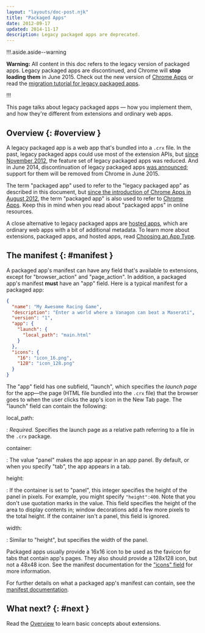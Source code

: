```yaml
---
layout: "layouts/doc-post.njk"
title: "Packaged Apps"
date: 2012-09-17
updated: 2014-11-17
description: Legacy packaged apps are deprecated.
---
```


!!!.aside.aside--warning

**Warning:** All content in this doc refers to the legacy version of packaged apps. Legacy packaged
apps are discontinued, and Chrome will **stop loading them** in June 2015. Check out the new version
of [Chrome Apps][1] or read the [migration tutorial for legacy packaged apps][2].

!!!

This page talks about legacy packaged apps — how you implement them, and how they're different from
extensions and ordinary web apps.

## Overview {: #overview }

A legacy packaged app is a web app that's bundled into a `.crx` file. In the past, legacy packaged
apps could use most of the extension APIs, but [since November 2012][3], the feature set of legacy
packaged apps was reduced. And in June 2014, discontinuation of legacy packaged apps [was
announced][4]; support for them will be removed from Chrome in June 2015.

The term "packaged app" used to refer to the "legacy packaged app" as described in this document,
but [since the introduction of Chrome Apps in August 2012][5], the term "packaged app" is also used
to refer to [Chrome Apps][6]. Keep this in mind when you read about "packaged apps" in online
resources.

A close alternative to legacy packaged apps are [hosted apps][7], which are ordinary web apps with a
bit of additional metadata. To learn more about extensions, packaged apps, and hosted apps, read
[Choosing an App Type][8].

## The manifest {: #manifest }

A packaged app's manifest can have any field that's available to extensions, except for
"browser_action" and "page_action". In addition, a packaged app's manifest **must** have an "app"
field. Here is a typical manifest for a packaged app:

```json
{
  "name": "My Awesome Racing Game",
  "description": "Enter a world where a Vanagon can beat a Maserati",
  "version": "1",
  "app": {
    "launch": {
      "local_path": "main.html"
    }
  },
  "icons": {
    "16": "icon_16.png",
    "128": "icon_128.png"
  }
}
```

The "app" field has one subfield, "launch", which specifies the _launch page_ for the app—the page
(HTML file bundled into the `.crx` file) that the browser goes to when the user clicks the app's
icon in the New Tab page. The "launch" field can contain the following:

local_path:

: _Required._ Specifies the launch page as a relative path referring to a file in the `.crx` package.

container:

: The value "panel" makes the app appear in an app panel. By default, or when you specify "tab", the
  app appears in a tab.

height:

: If the container is set to "panel", this integer specifies the height of the panel in pixels. For
  example, you might specify `"height":400`. Note that you don't use quotation marks in the value.
  This field specifies the height of the area to display contents in; window decorations add a few
  more pixels to the total height. If the container isn't a panel, this field is ignored.

width:

: Similar to "height", but specifies the width of the panel.

Packaged apps usually provide a 16x16 icon to be used as the favicon for tabs that contain app's
pages. They also should provide a 128x128 icon, but not a 48x48 icon. See the manifest documentation
for the ["icons" field][9] for more information.

For further details on what a packaged app's manifest can contain, see the [manifest
documentation][10].

## What next? {: #next }

Read the [Overview][11] to learn basic concepts about extensions.

[1]: /docs/apps/about_apps
[2]: /docs/webstore/migrating
[3]: https://blog.chromium.org/2012/11/restricting-extension-apis-in-legacy.html
[4]: https://blog.chromium.org/2014/06/migrate-your-legacy-packaged-apps-to.html
[5]: https://blog.chromium.org/2012/08/the-evolution-of-chrome-packaged-apps.html
[6]: /docs/apps/about_apps
[7]: https://developers.google.com/chrome/apps/docs/developers_guide
[8]: /docs/webstore/choosing
[9]: /docs/extensions/mv2/manifest/icons
[10]: /docs/extensions/mv2/tabs
[11]: /docs/extensions/mv2/overview
